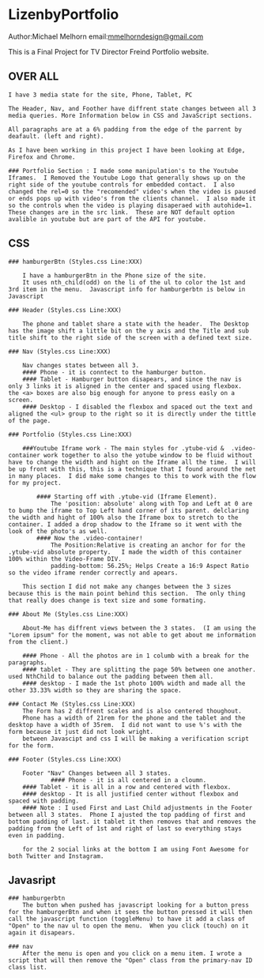 # LizenbyPortfolio

Author:Michael Melhorn
email:mmelhorndesign@gmail.com

This is a Final Project for TV Director Freind Portfolio website.  

## OVER ALL

    I have 3 media state for the site, Phone, Tablet, PC
    
    The Header, Nav, and Foother have diffrent state changes between all 3 media queries. More Information below in CSS and JavaScript sections.

    All paragraphs are at a 6% padding from the edge of the parrent by deafault. (left and right).

    As I have been working in this project I have been looking at Edge, Firefox and Chrome.

    ### Portfolio Section : I made some manipulation's to the Youtube Iframes.  I Removed the Youtube Logo that generally shows up on the right side of the youtube controls for embedded contact.  I also changed the rel=0 so the "recomended" video's when the video is paused or ends pops up with video's from the clients channel.  I also made it so the controls when the video is playing disaperaed with autohide=1.  These changes are in the src link.  These are NOT default option avalible in youtube but are part of the API for youtube.

## CSS

    ### hamburgerBtn (Styles.css Line:XXX)

        I have a hamburgerBtn in the Phone size of the site.
        It uses nth_child(odd) on the li of the ul to color the 1st and 3rd item in the menu.  Javascript info for hamburgerbtn is below in Javascript
        
    ### Header (Styles.css Line:XXX)

        The phone and tablet share a state with the header.  The Desktop has the image shift a little bit on the y axis and the Title and sub title shift to the right side of the screen with a defined text size.

    ### Nav (Styles.css Line:XXX)

        Nav changes states between all 3.  
        #### Phone - it is conntect to the hamburger button.  
        #### Tablet - Hamburger button disapears, and since the nav is only 3 links it is aligned in the center and spaced using flexbox.  the <a> boxes are also big enough for anyone to press easly on a screen.  
        #### Desktop - I disabled the flexbox and spaced out the text and aligned the <ul> group to the right so it is directly under the tittle of the page.

    ### Portfolio (Styles.css Line:XXX)

        ###Youtube Iframe work - The main styles for .ytube-vid &  .video-container work together to also the yotube window to be fluid without have to change the width and hight on the Iframe all the time.  I will be up front with this, this is a technique that I found around the net in many places.  I did make some changes to this to work with the flow for my project.  

            #### Starting off with .ytube-vid (Iframe Element).
                The 'position: absolute' along with Top and Left at 0 are to bump the iframe to Top Left hand corner of its parent. delclaring the width and hight of 100% also the Iframe box to stretch to the container. I added a drop shadow to the Iframe so it went with the look of the photo's as well.  
            #### Now the .video-container!
                The Position:Relative is creating an anchor for for the .ytube-vid absolute property.   I made the width of this container 100% within the Video-Frame DIV.
                padding-bottom: 56.25%; Helps Create a 16:9 Aspect Ratio so the video iframe render correctly and apears. 

        This section I did not make any changes between the 3 sizes because this is the main point behind this section.  The only thing that really does change is text size and some formating.
            
    ### About Me (Styles.css Line:XXX)

        About-Me has diffrent views between the 3 states.  (I am using the "Lorem ipsum" for the moment, was not able to get about me information from the client.)

        #### Phone - All the photos are in 1 columb with a break for the paragraphs.  
        #### tablet - They are splitting the page 50% between one another.  used NthChild to balance out the padding between them all.
        #### desktop - I made the 1st photo 100% width and made all the other 33.33% width so they are sharing the space.  

    ### Contact Me (Styles.css Line:XXX)
        The Form has 2 diffrent scales and is also centered thoughout.
        Phone has a width of 21rem for the phone and the tablet and the desktop have a width of 35rem.  I did not want to use %'s with the form because it just did not look wright.
        between Javascipt and css I will be making a verification script for the form.

    ### Footer (Styles.css Line:XXX)

        Footer "Nav" Changes between all 3 states.  
                #### Phone - it is all centered in a cloumn.
        #### Tablet - it is all in a row and centered with flexbox.
        #### desktop - It is all justified center without flexbox and spaced with padding.  
        #### Note : I used First and Last Child adjustments in the Footer between all 3 states.  Phone I ajusted the top padding of first and bottom padding of last. it tablet it then removes that and removes the padding from the Left of 1st and right of last so everything stays even in padding.   
        
        for the 2 social links at the bottom I am using Font Awesome for both Twitter and Instagram.

## Javasript

    ### hamburgerbtn
        The button when pushed has javascript looking for a button press for the hamburgerBtn and when it sees the button pressed it will then call the javascript function (toggleMenu) to have it add a class of "Open" to the nav ul to open the menu.  When you click (touch) on it again it disapears.

    ### nav
        After the menu is open and you click on a menu item. I wrote a script that will then remove the "Open" class from the primary-nav ID class list.
